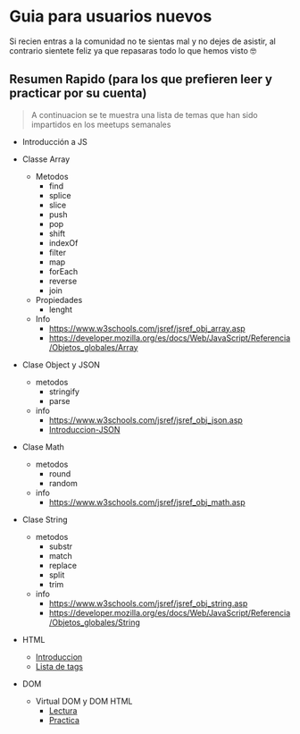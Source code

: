 # Guia para usuarios nuevos

Si recien entras a la comunidad no te sientas mal y no dejes de asistir, al contrario sientete feliz ya que repasaras todo lo que hemos visto :nerd_face:


## Resumen Rapido (para los que prefieren leer y practicar por su cuenta)
> A continuacion se te muestra una lista de temas que han sido impartidos en los meetups semanales

- Introducción a JS
- Classe Array
  - Metodos
    - find
    - splice
    - slice
    - push
    - pop
    - shift
    - indexOf
    - filter
    - map
    - forEach
    - reverse
    - join
  - Propiedades
     - lenght
  - Info
     - https://www.w3schools.com/jsref/jsref_obj_array.asp
     - https://developer.mozilla.org/es/docs/Web/JavaScript/Referencia/Objetos_globales/Array
- Clase Object y JSON
  - metodos
    - stringify
    - parse
  - info
    - https://www.w3schools.com/jsref/jsref_obj_json.asp
    - [Introduccion-JSON](Introduccion-JSON/JSON%20-%20Arrays%20Objects.pdf)
- Clase Math
  - metodos 
    - round
    - random
  - info
    - https://www.w3schools.com/jsref/jsref_obj_math.asp
- Clase String
  - metodos
    - substr
    - match
    - replace
    - split
    - trim
   - info
     - https://www.w3schools.com/jsref/jsref_obj_string.asp
     - https://developer.mozilla.org/es/docs/Web/JavaScript/Referencia/Objetos_globales/String
- HTML
  - [Introduccion](https://www.w3schools.com/html/default.asp)
  - [Lista de tags](https://www.w3schools.com/html/html_lists.asp)
  
- DOM 
  - Virtual DOM y DOM HTML
    - [Lectura](DOM%20y%20Virtual%20DOM/README.md)
    - [Practica](jugando%20con%20el%20DOM/README.md)

